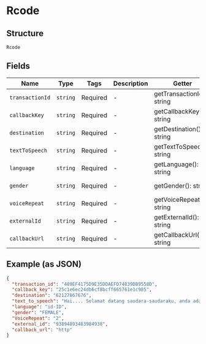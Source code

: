 
# Rcode

## Structure

`Rcode`

## Fields

| Name | Type | Tags | Description | Getter | Setter |
|  --- | --- | --- | --- | --- | --- |
| `transactionId` | `string` | Required | - | getTransactionId(): string | setTransactionId(string transactionId): void |
| `callbackKey` | `string` | Required | - | getCallbackKey(): string | setCallbackKey(string callbackKey): void |
| `destination` | `string` | Required | - | getDestination(): string | setDestination(string destination): void |
| `textToSpeech` | `string` | Required | - | getTextToSpeech(): string | setTextToSpeech(string textToSpeech): void |
| `language` | `string` | Required | - | getLanguage(): string | setLanguage(string language): void |
| `gender` | `string` | Required | - | getGender(): string | setGender(string gender): void |
| `voiceRepeat` | `string` | Required | - | getVoiceRepeat(): string | setVoiceRepeat(string voiceRepeat): void |
| `externalId` | `string` | Required | - | getExternalId(): string | setExternalId(string externalId): void |
| `callbackUrl` | `string` | Required | - | getCallbackUrl(): string | setCallbackUrl(string callbackUrl): void |

## Example (as JSON)

```json
{
  "transaction_id": "489EF4175D9E35DDAEFD74839DB9558D",
  "callback_key": "25c1e6ec24db6cf8bcff665761e1c985",
  "destination": "62127867676",
  "text_to_speech": "Hai.... Selamat datang saudara-saudaraku, anda adalah pelanggan utama hari ini, selamat yaaa gaeees!",
  "language": "id-ID",
  "gender": "FEMALE",
  "VoiceRepeat": "2",
  "external_id": "93894893483984938",
  "callback_url": "http"
}
```

